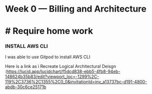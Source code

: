 # Week 0 — Billing and Architecture

# # Require home work

### INSTALL AWS CLI 
I was able to use Gitpod to install AWS CLI 

Here is a link as i Recreate Logical Architectural Deisgn  :https://lucid.app/lucidchart/f5dcd838-ebb5-4fb8-94eb-148624b35b83/edit?viewport_loc=-1299%2C-119%2C3736%2C1355%2C0_0&invitationId=inv_a13737bc-d191-4800-abdb-30c6ce25171b
